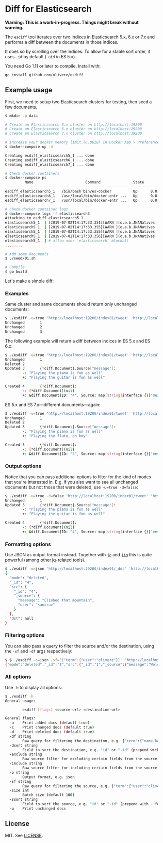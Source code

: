 # Diff for Elasticsearch

**Warning: This is a work-in-progress. Things might break without warning.**

The `esdiff` tool iterates over two indices in Elasticsearch 5.x, 6.x or 7.x
and performs a diff between the documents in those indices.

It does so by scrolling over the indices. To allow for a stable sort
order, it uses `_id` by default (`_uid` in ES 5.x).

You need Go 1.11 or later to compile. Install with:

```sh
go install github.com/olivere/esdiff
```

## Example usage

First, we need to setup two Elasticsearch clusters for testing,
then seed a few documents.

```sh
$ mkdir -p data

# Create an Elasticsearch 5.x cluster on http://localhost:19200
# Create an Elasticsearch 6.x cluster on http://localhost:29200
# Create an Elasticsearch 7.x cluster on http://localhost:39200

# Increase your docker memory limit (6.0GiB) in Docker App > Preferences > Advanced.
$ docker-compose up -d

Creating esdiff_elasticsearch5_1 ... done
Creating esdiff_elasticsearch6_1 ... done
Creating esdiff_elasticsearch7_1 ... done

# Check docker containers
$ docker-compose ps
         Name                        Command               State                 Ports
----------------------------------------------------------------------------------------------------
esdiff_elasticsearch5_1   /bin/bash bin/es-docker          Up      0.0.0.0:19200->9200/tcp, 9300/tcp
esdiff_elasticsearch6_1   /usr/local/bin/docker-entr ...   Up      0.0.0.0:29200->9200/tcp, 9300/tcp
esdiff_elasticsearch7_1   /usr/local/bin/docker-entr ...   Up      0.0.0.0:39200->9200/tcp, 9300/tcp

# Check docker container logs
$ docker-compose logs -f elasticsearch5
Attaching to esdiff_elasticsearch5_1
elasticsearch5_1  | [2019-07-02T14:17:33,351][WARN ][o.e.b.JNANatives         ] Unable to lock JVM Memory: error=12, reason=Cannot allocate memory
elasticsearch5_1  | [2019-07-02T14:17:33,355][WARN ][o.e.b.JNANatives         ] This can result in part of the JVM being swapped out.
elasticsearch5_1  | [2019-07-02T14:17:33,355][WARN ][o.e.b.JNANatives         ] Increase RLIMIT_MEMLOCK, soft limit: 83968000, hard limit: 83968000
elasticsearch5_1  | [2019-07-02T14:17:33,356][WARN ][o.e.b.JNANatives         ] These can be adjusted by modifying /etc/security/limits.conf, for example:
elasticsearch5_1  | # allow user 'elasticsearch' mlockall
........

# Add some documents
$ ./seed/01.sh

# Compile
$ go build
```

Let's make a simple diff:

### Examples

Same cluster and same documents should return only unchanged documents:

```sh
$ ./esdiff -u=true 'http://localhost:19200/index01/tweet' 'http://localhost:19200/index01/tweet'
Unchanged       1
Unchanged       2
Unchanged       3
```

The following example will return a diff between indices in ES 5.x and ES 6.x:

```sh
$ ./esdiff -u=true 'http://localhost:19200/index01/tweet' 'http://localhost:29200/index01/_doc'
Unchanged       1
Deleted 2
Updated 3       {*diff.Document}.Source["message"]:
        -: "Playing the piano is fun as well"
        +: "Playing the guitar is fun as well"

Created 4       {*diff.Document}:
        -: (*diff.Document)(nil)
        +: &diff.Document{ID: "4", Source: map[string]interface {}{"message": "Climbed that mountain", "user": "sandrae"}}
```

ES 5.x and ES 7.x—different documents—again:

```sh
$ ./esdiff -u=true 'http://localhost:19200/index01/tweet' 'http://localhost:39200/index01/_doc'
Unchanged       1
Deleted 2
Updated 3       {*diff.Document}.Source["message"]:
        -: "Playing the piano is fun as well"
        +: "Playing the flute, oh boy"

Created 5       {*diff.Document}:
        -: (*diff.Document)(nil)
        +: &diff.Document{ID: "5", Source: map[string]interface {}{"message": "Ran that marathon", "user": "sandrae"}}
```

### Output options

Notice that you can pass additional options to filter for
the kind of modes that you're interested in. E.g. if you also
want to see all unchanged documents but not those that were
deleted, use `-u=true -d=false`:

```sh
$ ./esdiff -u=true -d=false 'http://localhost:19200/index01/tweet' 'http://localhost:29200/index01/_doc'
Unchanged       1
Updated 3       {*diff.Document}.Source["message"]:
        -: "Playing the piano is fun as well"
        +: "Playing the guitar is fun as well"

Created 4       {*diff.Document}:
        -: (*diff.Document)(nil)
        +: &diff.Document{ID: "4", Source: map[string]interface {}{"message": "Climbed that mountain", "user": "sandrae"}}
```

### Formatting options

Use JSON as output format instead. Together with
[`jq`](https://stedolan.github.io/jq/)
and
[`jiq`](https://github.com/fiatjaf/jiq)
this is quite powerful
(among [other jq-related tools](https://github.com/fiatjaf/awesome-jq)).

```sh
$ ./esdiff -o=json 'http://localhost:29200/index01/_doc' 'http://localhost:39200/index01/_doc' | jq 'select(.mode | contains("deleted"))'
{
  "mode": "deleted",
  "_id": "4",
  "src": {
    "_id": "4",
    "_source": {
      "message": "Climbed that mountain",
      "user": "sandrae"
    }
  },
  "dst": null
}
```

### Filtering options

You can also pass a query to filter the source and/or the destination,
using the `-sf` and `-df` args respectively:

```sh
$ $ ./esdiff -o=json -sf='{"term":{"user":"olivere"}}' 'http://localhost:29200/index01/_doc' 'http://localhost:19200/index01/_doc'
{"mode":"deleted","_id":"1","src":{"_id":"1","_source":{"message":"Welcome to Golang","user":"olivere"}},"dst":null}
```

### All options

Use `-h` to display all options:

```sh
$ ./esdiff -h
General usage:

        esdiff [flags] <source-url> <destination-url>

General flags:
  -a    Print added docs (default true)
  -c    Print changed docs (default true)
  -d    Print deleted docs (default true)
  -df string
        Raw query for filtering the destination, e.g. {"term":{"name.keyword":"Oliver"}}
  -dsort string
        Field to sort the destination, e.g. "id" or "-id" (prepend with - for descending)
  -exclude string
        Raw source filter for excluding certain fields from the source, e.g. "hash_value,sub.*"
  -include string
        Raw source filter for including certain fields from the source, e.g. "obj.*"
  -o string
        Output format, e.g. json
  -sf string
        Raw query for filtering the source, e.g. {"term":{"user":"olivere"}}
  -size int
        Batch size (default 100)
  -ssort string
        Field to sort the source, e.g. "id" or "-id" (prepend with - for descending)
  -u    Print unchanged docs
```

## License

MIT. See [LICENSE](https://github.com/olivere/esdiff/blob/master/LICENSE).
